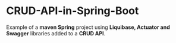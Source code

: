 # CRUD-API-in-Spring-Boot
Example of a **maven Spring** project using **Liquibase, Actuator and Swagger** libraries added to a **CRUD API**.
